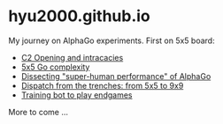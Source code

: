 # hyu2000.github.io
My journey on AlphaGo experiments. First on 5x5 board:
- [C2 Opening and intracacies](https://hyu2000.github.io/go5/model-evolution.html)
- [5x5 Go complexity](https://hyu2000.github.io/go5/5x5-complexity.html)
- [Dissecting "super-human performance" of AlphaGo](go5/super-human.md)
- [Dispatch from the trenches: from 5x5 to 9x9](go5/go5-to-9.md)
- [Training bot to play endgames](https://hyu2000.github.io/go5/endgame.html)

More to come ...
